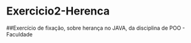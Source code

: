 # Exercicio2-Herenca

##Exercício de fixação, sobre herança no JAVA, da disciplina de POO - Faculdade
